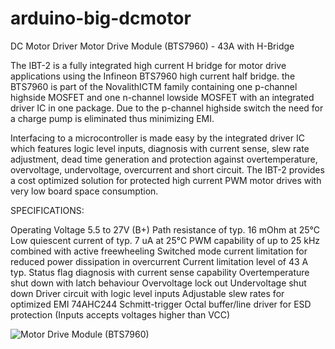 # arduino-big-dcmotor
DC Motor Driver
Motor Drive Module (BTS7960) - 43A with H-Bridge

The IBT-2 is a fully integrated high current H bridge for motor drive applications using the Infineon BTS7960 high current half bridge. the BTS7960 is part of the NovalithICTM family containing one p-channel highside MOSFET and one n-channel lowside MOSFET with an integrated driver IC in one package. Due to the p-channel highside switch the need for a charge pump is eliminated thus minimizing EMI.

Interfacing to a microcontroller is made easy by the integrated driver IC which features logic level inputs, diagnosis with current sense, slew rate adjustment, dead time generation and protection against overtemperature, overvoltage, undervoltage, overcurrent and short circuit.
The IBT-2 provides a cost optimized solution for protected high current PWM motor drives with very low board space consumption.

SPECIFICATIONS:


Operating Voltage 5.5 to 27V (B+)
Path resistance of typ. 16 mOhm at 25°C
Low quiescent current of typ. 7 uA at 25°C
PWM capability of up to 25 kHz combined with active freewheeling
Switched mode current limitation for reduced power dissipation in overcurrent
Current limitation level of 43 A typ.
Status flag diagnosis with current sense capability
Overtemperature shut down with latch behaviour
Overvoltage lock out
Undervoltage shut down
Driver circuit with logic level inputs
Adjustable slew rates for optimized EMI
74AHC244 Schmitt-trigger Octal buffer/line driver for ESD protection (Inputs accepts voltages higher than VCC)

![Motor Drive Module (BTS7960)](https://o.lnwfile.com/_/o/_raw/44/8s/fo.jpg)
